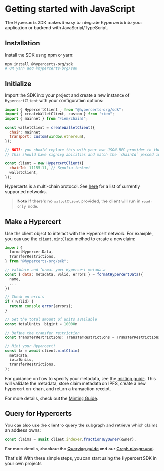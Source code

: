 # Getting started with JavaScript

The Hypercerts SDK makes it easy to integrate Hypercerts into your application or backend with JavaScript/TypeScript.

## Installation

Install the SDK using npm or yarn:

```bash
npm install @hypercerts-org/sdk
# OR yarn add @hypercerts-org/sdk
```

## Initialize

Import the SDK into your project and create a new instance of `HypercertClient` with your configuration options:

```js
import { HypercertClient } from "@hypercerts-org/sdk";
import { createWalletClient, custom } from "viem";
import { mainnet } from "viem/chains";

const walletClient = createWalletClient({
  chain: mainnet,
  transport: custom(window.ethereum),
});

// NOTE: you should replace this with your own JSON-RPC provider to the network
// This should have signing abilities and match the `chainId` passed into HypercertClient

const client = new HypercertClient({
  chainId: 11155111, // Sepolia testnet
  walletClient,
});
```

Hypercerts is a multi-chain protocol.
See [here](./deployments.mdx) for a list of currently supported networks.

> **Note** If there's no `walletClient` provided, the client will run in `read-only mode`.

## Make a Hypercert

Use the client object to interact with the Hypercert network. For example, you can use the `client.mintClaim` method to create a new claim:

```js
import {
  formatHypercertData,
  TransferRestrictions,
} from "@hypercerts-org/sdk";

// Validate and format your Hypercert metadata
const { data: metadata, valid, errors } = formatHypercertData({
  name,
  ...
})

// Check on errors
if (!valid) {
  return console.error(errors);
}

// Set the total amount of units available
const totalUnits: bigint = 10000n

// Define the transfer restriction
const transferRestrictions: TransferRestrictions = TransferRestrictions.FromCreatorOnly

// Mint your Hypercert!
const tx = await client.mintClaim(
  metadata,
  totalUnits,
  transferRestrictions,
);
```

For guidance on how to specify your metadata, see the [minting guide](../guide/mint.md).
This will validate the metadata, store claim metadata on IPFS, create a new hypercert on-chain, and return a transaction receipt.

For more details, check out the [Minting Guide](./minting.md).

## Query for Hypercerts

You can also use the client to query the subgraph and retrieve which claims an address owns:

```js
const claims = await client.indexer.fractionsByOwner(owner),
```

For more details, checkout the [Querying guide](./querying.md)
and our [Graph playground](https://thegraph.com/hosted-service/subgraph/hypercerts-admin/hypercerts-optimism-mainnet).

That's it! With these simple steps, you can start using the Hypercert SDK in your own projects.
